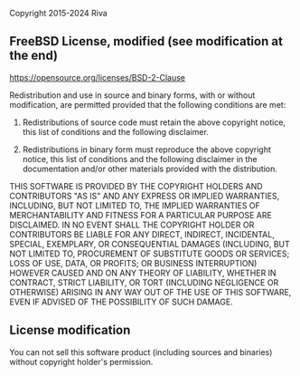 ﻿Copyright 2015-2024 Riva

## FreeBSD License, modified (see modification at the end)

https://opensource.org/licenses/BSD-2-Clause

Redistribution and use in source and binary forms, with or without modification,
are permitted provided that the following conditions are met:

1. Redistributions of source code must retain the above copyright notice,
   this list of conditions and the following disclaimer.

2. Redistributions in binary form must reproduce the above copyright notice,
   this list of conditions and the following disclaimer in the documentation
   and/or other materials provided with the distribution.

THIS SOFTWARE IS PROVIDED BY THE COPYRIGHT HOLDERS AND CONTRIBUTORS "AS IS"
AND ANY EXPRESS OR IMPLIED WARRANTIES, INCLUDING, BUT NOT LIMITED TO,
THE IMPLIED WARRANTIES OF MERCHANTABILITY AND FITNESS FOR A PARTICULAR PURPOSE
ARE DISCLAIMED. IN NO EVENT SHALL THE COPYRIGHT HOLDER OR CONTRIBUTORS BE LIABLE
FOR ANY DIRECT, INDIRECT, INCIDENTAL, SPECIAL, EXEMPLARY, OR CONSEQUENTIAL DAMAGES
(INCLUDING, BUT NOT LIMITED TO, PROCUREMENT OF SUBSTITUTE GOODS OR SERVICES;
LOSS OF USE, DATA, OR PROFITS; OR BUSINESS INTERRUPTION) HOWEVER CAUSED AND
ON ANY THEORY OF LIABILITY, WHETHER IN CONTRACT, STRICT LIABILITY, OR TORT
(INCLUDING NEGLIGENCE OR OTHERWISE) ARISING IN ANY WAY OUT OF THE USE
OF THIS SOFTWARE, EVEN IF ADVISED OF THE POSSIBILITY OF SUCH DAMAGE.

## License modification

You can not sell this software product (including sources and binaries)
without copyright holder's permission. 
